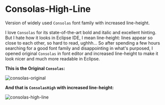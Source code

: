 Consolas-High-Line
==================
Version of widely used `Consolas` font family with increased line-height.

I love `Consolas` for its state-of-the-art bold and italic and excellent hinting. But I hate how it looks in Eclipse IDE, I mean line-height: lines appear so close to each other, so hard to read, ughhh... So after spending a few hours searching for a good font family and disappointing in what's purposed, I opened original `Consolas` in font editor and increased line-height to make it look nicer and much more readable in Eclipse.

**This is the Original `Consolas`:**

![consolas-original](https://user-images.githubusercontent.com/7059765/27511926-ca8148d6-5939-11e7-9636-6dbf917f2d42.PNG)

**And that is `ConsolasHigh` with increased line-height:**

![consolas-high-line](https://user-images.githubusercontent.com/7059765/27511925-ca4ccf0c-5939-11e7-865b-1628771bb4fc.PNG)

